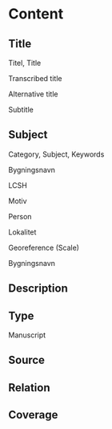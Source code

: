 # Content

## Title

Titel, Title

Transcribed title

Alternative title

Subtitle

## Subject

Category, Subject, Keywords

Bygningsnavn

LCSH

Motiv

Person

Lokalitet

Georeference (Scale)

Bygningsnavn

## Description
## Type

Manuscript



## Source
## Relation
## Coverage

